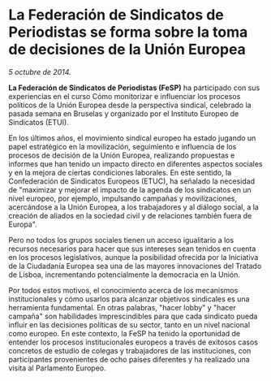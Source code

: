 # La Federación de Sindicatos de Periodistas se forma sobre la toma de decisiones de la Unión Europea

*5 octubre de 2014.*

**La Federación de Sindicatos de Periodistas (FeSP)** ha participado con sus experiencias en el curso Cómo monitorizar e influenciar los procesos políticos de la Unión Europea desde la perspectiva sindical, celebrado la pasada semana en Bruselas y organizado por el Instituto Europeo de Sindicatos (ETUI).

En los últimos años, el movimiento sindical europeo ha estado jugando un papel estratégico en la movilización, seguimiento e influencia de los procesos de decisión de la Unión Europea, realizando propuestas e informes que han tenido un impacto directo en diferentes aspectos sociales y en la mejora de ciertas condiciones laborales. En este sentido, la Confederación de Sindicatos Europeos (ETUC), ha señalado la necesidad de "maximizar y mejorar el impacto de la agenda de los sindicatos en un nivel europeo, por ejemplo, impulsando campañas y movilizaciones, acercándose a la Unión Europea, a los trabajadores y al diálogo social, a la creación de aliados en la sociedad civil y de relaciones también fuera de Europa".

Pero no todos los grupos sociales tienen un acceso igualitario a los recursos necesarios para hacer que sus intereses sean tenidos en cuenta en los procesos legislativos, aunque la posibilidad ofrecida por la Iniciativa de la Ciudadanía Europea sea una de las mayores innovaciones del Tratado de Lisboa, incrementando potencialmente la democracia en la Unión.

Por todos estos motivos, el conocimiento acerca de los mecanismos institucionales y cómo usarlos para alcanzar objetivos sindicales es una herramienta fundamental. En otras palabras, "hacer lobby" y "hacer campaña" son habilidades imprescindibles para que cada sindicato pueda influir en las decisiones políticas de su sector, tanto en un nivel nacional como europeo. En este contexto, la FeSP ha tenido la oportunidad de entender los procesos institucionales europeos a través de exitosos casos concretos de estudio de colegas y trabajadores de las instituciones, con participantes provenientes de ocho países diferentes y ha realizado una visita al Parlamento Europeo.
